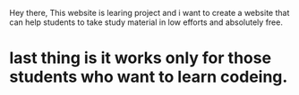Hey there, This website is learing project and i want to create a website that can help students to take study material in low efforts and absolutely free.
# last thing is it works only for those students who want to learn codeing. 
